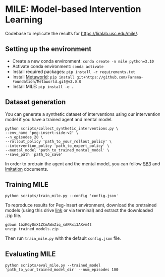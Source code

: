 # MILE: Model-based Intervention Learning
Codebase to replicate the results for https://liralab.usc.edu/mile/.

## Setting up the environment
- Create a new conda environment: `conda create -n mile python=3.10`
- Activate conda environment: `conda activate`
- Install required packages: `pip install -r requirements.txt`
- Install [Metaworld](https://github.com/Farama-Foundation/Metaworld): `pip install git+https://github.com/Farama-Foundation/Metaworld.git@v2.0.0`
- Install MILE: `pip install -e .`

## Dataset generation
You can generate a synthetic dataset of interventions using our intervention model if you have a trained agent and mental model.

```
python scripts/collect_synthetic_interventions.py \
--env_name 'peg-insert-side-v2' \
--n_episodes 20 \
--rollout_policy 'path_to_your_rollout_policy' \
--intervention_policy 'path_to_expert_policy' \
--mental_model 'path_to_trained_mental_model' \
--save_path 'path_to_save' 
```

In order to pretrain the agent and the mental model, you can follow [SB3](https://stable-baselines3.readthedocs.io/en/master/guide/quickstart.html) and [Imitation](https://imitation.readthedocs.io/en/latest/tutorials/1_train_bc.html) documents.

## Training MILE
```
python scripts/train_mile.py --config 'config.json'
```

To reproduce results for Peg-Insert environment, download the pretrained models (using this drive [link](https://drive.google.com/file/d/1bzKGyOmX1ZCmAWnZiq_sAFRxi3AXvm4t/view?usp=drive_link) or via terminal) and extract the downloaded .zip file. 

```
gdown 1bzKGyOmX1ZCmAWnZiq_sAFRxi3AXvm4t 
unzip trained_models.zip
```

Then run `train_mile.py` with the default `config.json` file. 

## Evaluating MILE
```
python scripts/eval_mile.py --trained_model 'path_to_your_trained_model_dir' --num_episodes 100
```
